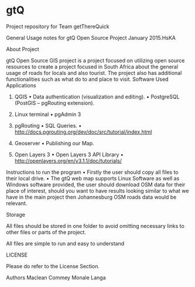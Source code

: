 # gtQ

Project repository for Team getThereQuick

General Usage notes for gtQ Open Source Project January 2015.HsKA

About Project

gtQ Open Source GIS project is a project focused on utilizing open source resources to create a project  focused in South Africa about the general usage of roads for locals and also tourist. The project also has additional functionalities such as what do to and place to visit.
Software Used
Applications

1.	QGIS
•	Data authentication (visualization and editing).
•	PostgreSQL (PostGIS – pgRouting extension).

2.	Linux terminal
•	pgAdmin 3

3.	pgRouting
•	SQL Queries.
•	http://docs.pgrouting.org/dev/doc/src/tutorial/index.html

4.	Geoserver
•	Publishing our Map.

5.	Open Layers 3
•	Open Layers 3 API Library
•	http://openlayers.org/en/v3.1.1/doc/tutorials/

Instructions to run the program
•	Firstly the user should copy all files to their local drive.
•	The gtQ web map supports Linux Software as well as Windows software provided, the user should download OSM data for their place of interest, should you want to have results looking similar to what we have in the main project then Johannesburg OSM roads data would be relevant.

Storage

All files should be stored in one folder to avoid omitting necessary links to other files or parts of the project.

All files are simple to run and easy to understand

LICENSE

Please do refer to the License Section.

Authors
Maclean Commey
Monale Langa
